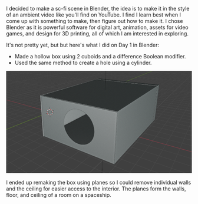 
I decided to make a sc-fi scene in Blender, the idea is to make it in the style of an ambient video like you'll find on YouTube. I find I learn best when I come up with something to make, then figure out how to make it. I chose Blender as it is powerful software for digital art, animation, assets for video games, and design for 3D printing, all of which I am interested in exploring.


It's not pretty yet, but but here's what I did on Day 1 in Blender:  

* Made a hollow box using 2 cuboids and a difference Boolean modifier.  
* Used the same method to create a hole using a cylinder.  

![box](./images/day-1-box.png)


I ended up remaking the box using planes so I could remove individual walls and the ceiling for easier access to the interior. The planes form the walls, floor, and ceiling of a room on a spaceship.

<div style="height: 1em"> </div>
